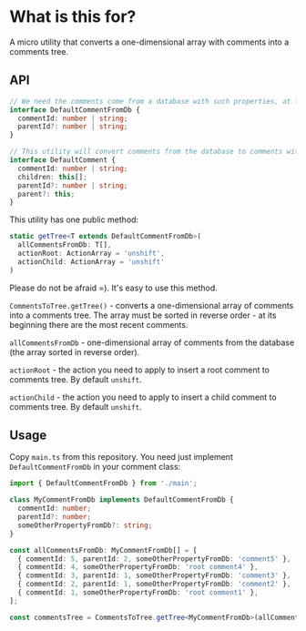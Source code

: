 # What is this for?

A micro utility that converts a one-dimensional array with comments into a comments tree.

## API

```ts
// We need the comments come from a database with such properties, at least.
interface DefaultCommentFromDb {
  commentId: number | string;
  parentId?: number | string;
}

// This utility will convert comments from the database to comments with this interface.
interface DefaultComment {
  commentId: number | string;
  children: this[];
  parentId?: number | string;
  parent?: this;
}
```

This utility has one public method:

```ts
static getTree<T extends DefaultCommentFromDb>(
  allCommentsFromDb: T[],
  actionRoot: ActionArray = 'unshift',
  actionChild: ActionArray = 'unshift'
)
```

Please do not be afraid =). It's easy to use this method.

`CommentsToTree.getTree()` - converts a one-dimensional array of comments into a comments tree. The array must be sorted in reverse order - at its beginning there are the most recent comments.

`allCommentsFromDb` - one-dimensional array of comments from the database (the array sorted in reverse order).

`actionRoot` - the action you need to apply to insert a root comment to comments tree. By default `unshift`.

`actionChild` - the action you need to apply to insert a child comment to comments tree. By default `unshift`.

## Usage

Copy `main.ts` from this repository. You need just implement `DefaultCommentFromDb` in your comment class:

```ts
import { DefaultCommentFromDb } from './main';

class MyCommentFromDb implements DefaultCommentFromDb {
  commentId: number;
  parentId?: number;
  someOtherPropertyFromDb?: string;
}

const allCommentsFromDb: MyCommentFromDb[] = [
  { commentId: 5, parentId: 2, someOtherPropertyFromDb: 'comment5' },
  { commentId: 4, someOtherPropertyFromDb: 'root comment4' },
  { commentId: 3, parentId: 1, someOtherPropertyFromDb: 'comment3' },
  { commentId: 2, parentId: 1, someOtherPropertyFromDb: 'comment2' },
  { commentId: 1, someOtherPropertyFromDb: 'root comment1' },
];

const commentsTree = CommentsToTree.getTree<MyCommentFromDb>(allCommentsFromDb);
```
